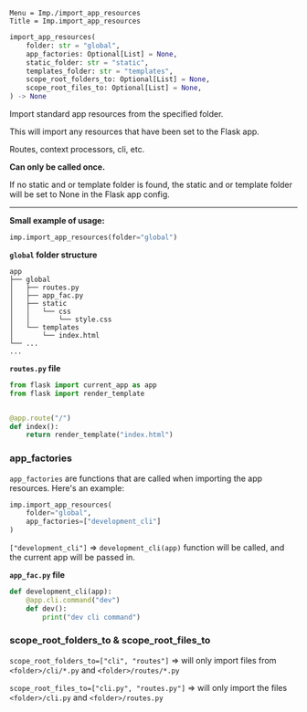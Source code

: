 ```
Menu = Imp./import_app_resources
Title = Imp.import_app_resources
```

```python
import_app_resources(
    folder: str = "global",
    app_factories: Optional[List] = None,
    static_folder: str = "static",
    templates_folder: str = "templates",
    scope_root_folders_to: Optional[List] = None,
    scope_root_files_to: Optional[List] = None,
) -> None
```

Import standard app resources from the specified folder.

This will import any resources that have been set to the Flask app.

Routes, context processors, cli, etc.

**Can only be called once.**

If no static and or template folder is found, the static and or template folder will be set to None in the Flask app
config.

---

**Small example of usage:**

```python
imp.import_app_resources(folder="global")
```

**`global` folder structure**

```text
app
├── global
│   ├── routes.py
│   ├── app_fac.py
│   ├── static
│   │   └── css
│   │       └── style.css
│   └── templates
│       └── index.html
└── ...
...
```

**`routes.py` file**

```python
from flask import current_app as app
from flask import render_template


@app.route("/")
def index():
    return render_template("index.html")
```

### app_factories

`app_factories` are functions that are called when importing the app resources. Here's an example:

```python
imp.import_app_resources(
    folder="global",
    app_factories=["development_cli"]
)
```

`["development_cli"]` => `development_cli(app)` function will be called, and the current app will be passed in.

**`app_fac.py` file**

```python
def development_cli(app):
    @app.cli.command("dev")
    def dev():
        print("dev cli command")
```

### scope_root_folders_to & scope_root_files_to

`scope_root_folders_to=["cli", "routes"]` => will only import files from `<folder>/cli/*.py`
and `<folder>/routes/*.py`

`scope_root_files_to=["cli.py", "routes.py"]` => will only import the files `<folder>/cli.py`
and `<folder>/routes.py`
